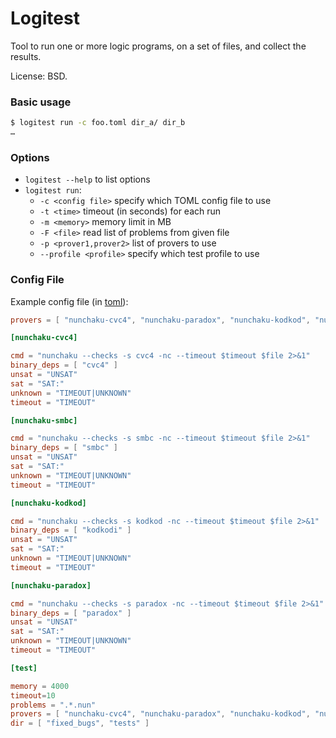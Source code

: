 # Logitest

Tool to run one or more logic programs, on a set of files, and collect the
results.

License: BSD.

### Basic usage

```sh
$ logitest run -c foo.toml dir_a/ dir_b
…
```

### Options

- `logitest --help` to list options
- `logitest run`:
  * `-c <config file>` specify which TOML config file to use
  * `-t <time>` timeout (in seconds) for each run
  * `-m <memory>` memory limit in MB
  * `-F <file>` read list of problems from given file
  * `-p <prover1,prover2>` list of provers to use
  * `--profile <profile>` specify which test profile to use

### Config File

Example config file (in [toml](https://github.com/toml-lang/toml)):

```toml
provers = [ "nunchaku-cvc4", "nunchaku-paradox", "nunchaku-kodkod", "nunchaku-smbc" ]

[nunchaku-cvc4]

cmd = "nunchaku --checks -s cvc4 -nc --timeout $timeout $file 2>&1"
binary_deps = [ "cvc4" ]
unsat = "UNSAT"
sat = "SAT:"
unknown = "TIMEOUT|UNKNOWN"
timeout = "TIMEOUT"

[nunchaku-smbc]

cmd = "nunchaku --checks -s smbc -nc --timeout $timeout $file 2>&1"
binary_deps = [ "smbc" ]
unsat = "UNSAT"
sat = "SAT:"
unknown = "TIMEOUT|UNKNOWN"
timeout = "TIMEOUT"

[nunchaku-kodkod]

cmd = "nunchaku --checks -s kodkod -nc --timeout $timeout $file 2>&1"
binary_deps = [ "kodkodi" ]
unsat = "UNSAT"
sat = "SAT:"
unknown = "TIMEOUT|UNKNOWN"
timeout = "TIMEOUT"

[nunchaku-paradox]

cmd = "nunchaku --checks -s paradox -nc --timeout $timeout $file 2>&1"
binary_deps = [ "paradox" ]
unsat = "UNSAT"
sat = "SAT:"
unknown = "TIMEOUT|UNKNOWN"
timeout = "TIMEOUT"

[test]

memory = 4000
timeout=10
problems = ".*.nun"
provers = [ "nunchaku-cvc4", "nunchaku-paradox", "nunchaku-kodkod", "nunchaku-smbc" ]
dir = [ "fixed_bugs", "tests" ]
```
